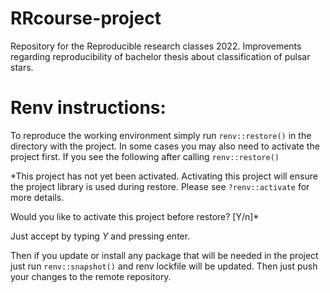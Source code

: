 # RRcourse-project
Repository for the Reproducible research classes 2022. Improvements regarding reproducibility of bachelor thesis about classification of pulsar stars. 


# Renv instructions:

To reproduce the working environment simply run `renv::restore()` in the directory
with the project. In some cases you may also need to activate the project first. 
If you see the following after calling `renv::restore()`

*This project has not yet been activated.
Activating this project will ensure the project library is used during restore.
Please see `?renv::activate` for more details.

Would you like to activate this project before restore? [Y/n]*

Just accept by typing *Y* and pressing enter. 

Then if you update or install any package that will be needed in the project just run 
`renv::snapshot()` and renv lockfile will be updated. Then just push your changes 
to the remote repository. 
